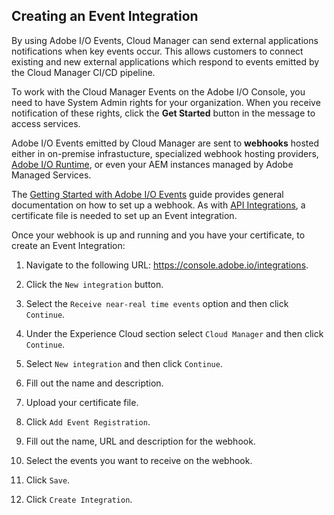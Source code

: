 ## Creating an Event Integration

By using Adobe I/O Events, Cloud Manager can send external applications notifications when key events occur. This allows customers to connect existing and new external applications which respond to events emitted by the Cloud Manager CI/CD pipeline.

To work with the Cloud Manager Events on the Adobe I/O Console, you need to have System Admin rights for your organization. When you receive notification of these rights, click the **Get Started** button in the message to access services.

Adobe I/O Events emitted by Cloud Manager are sent to **webhooks** hosted either in on-premise infrastucture, specialized webhook hosting providers, [Adobe I/O Runtime](https://www.adobe.io/apis/cloudplatform/runtime.html), or even your AEM instances managed by Adobe Managed Services.

The [Getting Started with Adobe I/O Events](https://www.adobe.io/apis/cloudplatform/events/documentation.html) guide provides general documentation on how to set up a webhook. As with [API Integrations](create-api-integration.html), a certificate file is needed to set up an Event integration.

Once your webhook is up and running and you have your certificate, to create an Event Integration:

1. Navigate to the following URL: https://console.adobe.io/integrations.

2. Click the `New integration` button.

3. Select the `Receive near-real time events` option and then click `Continue`.

4. Under the Experience Cloud section select `Cloud Manager` and then click `Continue`.

5. Select `New integration` and then click `Continue`.

6. Fill out the name and description.

7. Upload your certificate file.

8. Click `Add Event Registration`.

9. Fill out the name, URL and description for the webhook.

10. Select the events you want to receive on the webhook.

11. Click `Save`.

12. Click `Create Integration`.
